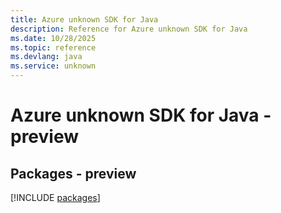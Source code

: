```yaml
---
title: Azure unknown SDK for Java
description: Reference for Azure unknown SDK for Java
ms.date: 10/28/2025
ms.topic: reference
ms.devlang: java
ms.service: unknown
---
```

# Azure unknown SDK for Java - preview
## Packages - preview
[!INCLUDE [packages](unknown-index.md)]